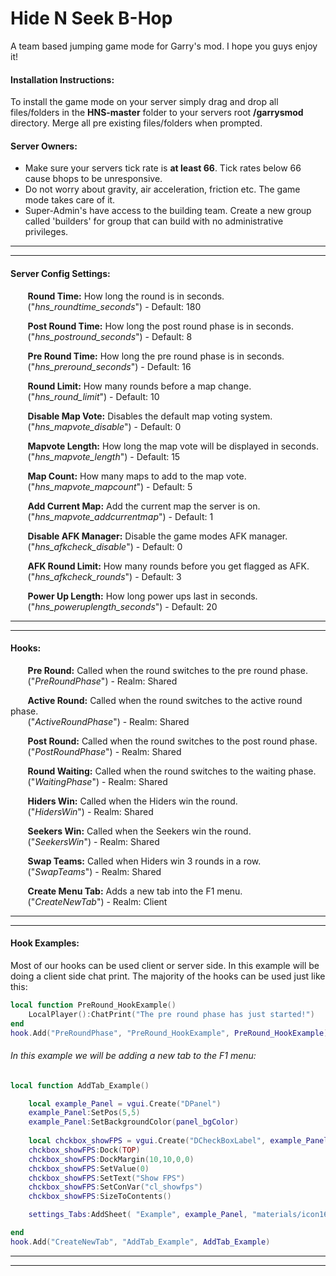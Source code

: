 # Hide N Seek B-Hop
A team based jumping game mode for Garry's mod. I hope you guys enjoy it!

#### Installation Instructions:
To install the game mode on your server simply drag and drop all files/folders in the __HNS-master__ folder to your servers root __/garrysmod__ directory. 
Merge all pre existing files/folders when prompted.  

#### Server Owners: 
  * Make sure your servers tick rate is __at least 66__. Tick rates below 66 cause bhops to be unresponsive.
  * Do not worry about gravity, air acceleration, friction etc. The game mode takes care of it.
  * Super-Admin's have access to the building team. Create a new group called 'builders' for group that can
build with no administrative privileges.

	
---------------------
---------------------   
#### Server Config Settings:  
&nbsp;&nbsp;&nbsp;&nbsp;&nbsp;&nbsp;&nbsp;__Round Time:__ How long the round is in seconds.  
&nbsp;&nbsp;&nbsp;&nbsp;&nbsp;&nbsp;&nbsp;("*hns_roundtime_seconds*") - Default: 180 
   
&nbsp;&nbsp;&nbsp;&nbsp;&nbsp;&nbsp;&nbsp;__Post Round Time:__ How long the post round phase is in seconds.  
&nbsp;&nbsp;&nbsp;&nbsp;&nbsp;&nbsp;&nbsp;("*hns_postround_seconds*") - Default: 8
   
&nbsp;&nbsp;&nbsp;&nbsp;&nbsp;&nbsp;&nbsp;__Pre Round Time:__ How long the pre round phase is in seconds.  
&nbsp;&nbsp;&nbsp;&nbsp;&nbsp;&nbsp;&nbsp;("*hns_preround_seconds*") - Default: 16
   
&nbsp;&nbsp;&nbsp;&nbsp;&nbsp;&nbsp;&nbsp;__Round Limit:__ How many rounds before a map change.  
&nbsp;&nbsp;&nbsp;&nbsp;&nbsp;&nbsp;&nbsp;("*hns_round_limit*") - Default: 10
   
   
&nbsp;&nbsp;&nbsp;&nbsp;&nbsp;&nbsp;&nbsp;__Disable Map Vote:__ Disables the default map voting system.   
&nbsp;&nbsp;&nbsp;&nbsp;&nbsp;&nbsp;&nbsp;("*hns_mapvote_disable*") - Default: 0
   
&nbsp;&nbsp;&nbsp;&nbsp;&nbsp;&nbsp;&nbsp;__Mapvote Length:__ How long the map vote will be displayed in seconds.   
&nbsp;&nbsp;&nbsp;&nbsp;&nbsp;&nbsp;&nbsp;("*hns_mapvote_length*") - Default: 15

&nbsp;&nbsp;&nbsp;&nbsp;&nbsp;&nbsp;&nbsp;__Map Count:__ How many maps to add to the map vote.   
&nbsp;&nbsp;&nbsp;&nbsp;&nbsp;&nbsp;&nbsp;("*hns_mapvote_mapcount*") - Default: 5
   
&nbsp;&nbsp;&nbsp;&nbsp;&nbsp;&nbsp;&nbsp;__Add Current Map:__ Add the current map the server is on.   
&nbsp;&nbsp;&nbsp;&nbsp;&nbsp;&nbsp;&nbsp;("*hns_mapvote_addcurrentmap*") - Default: 1
   
   
&nbsp;&nbsp;&nbsp;&nbsp;&nbsp;&nbsp;&nbsp;__Disable AFK Manager:__ Disable the game modes AFK manager.   
&nbsp;&nbsp;&nbsp;&nbsp;&nbsp;&nbsp;&nbsp;("*hns_afkcheck_disable*") - Default: 0
   
&nbsp;&nbsp;&nbsp;&nbsp;&nbsp;&nbsp;&nbsp;__AFK Round Limit:__ How many rounds before you get flagged as AFK.   
&nbsp;&nbsp;&nbsp;&nbsp;&nbsp;&nbsp;&nbsp;("*hns_afkcheck_rounds*") - Default: 3
   
   
&nbsp;&nbsp;&nbsp;&nbsp;&nbsp;&nbsp;&nbsp;__Power Up Length:__ How long power ups last in seconds.   
&nbsp;&nbsp;&nbsp;&nbsp;&nbsp;&nbsp;&nbsp;("*hns_poweruplength_seconds*") - Default: 20   
   
   
---------------------
---------------------   
#### Hooks:
&nbsp;&nbsp;&nbsp;&nbsp;&nbsp;&nbsp;&nbsp;__Pre Round:__ Called when the round switches to the pre round phase.   
&nbsp;&nbsp;&nbsp;&nbsp;&nbsp;&nbsp;&nbsp;("*PreRoundPhase*") - Realm: Shared

&nbsp;&nbsp;&nbsp;&nbsp;&nbsp;&nbsp;&nbsp;__Active Round:__ Called when the round switches to the active round phase.   
&nbsp;&nbsp;&nbsp;&nbsp;&nbsp;&nbsp;&nbsp;("*ActiveRoundPhase*") - Realm: Shared

&nbsp;&nbsp;&nbsp;&nbsp;&nbsp;&nbsp;&nbsp;__Post Round:__ Called when the round switches to the post round phase.   
&nbsp;&nbsp;&nbsp;&nbsp;&nbsp;&nbsp;&nbsp;("*PostRoundPhase*") - Realm: Shared

&nbsp;&nbsp;&nbsp;&nbsp;&nbsp;&nbsp;&nbsp;__Round Waiting:__ Called when the round switches to the waiting phase.   
&nbsp;&nbsp;&nbsp;&nbsp;&nbsp;&nbsp;&nbsp;("*WaitingPhase*") - Realm: Shared

&nbsp;&nbsp;&nbsp;&nbsp;&nbsp;&nbsp;&nbsp;__Hiders Win:__ Called when the Hiders win the round.   
&nbsp;&nbsp;&nbsp;&nbsp;&nbsp;&nbsp;&nbsp;("*HidersWin*") - Realm: Shared

&nbsp;&nbsp;&nbsp;&nbsp;&nbsp;&nbsp;&nbsp;__Seekers Win:__ Called when the Seekers win the round.   
&nbsp;&nbsp;&nbsp;&nbsp;&nbsp;&nbsp;&nbsp;("*SeekersWin*") - Realm: Shared

&nbsp;&nbsp;&nbsp;&nbsp;&nbsp;&nbsp;&nbsp;__Swap Teams:__ Called when Hiders win 3 rounds in a row.   
&nbsp;&nbsp;&nbsp;&nbsp;&nbsp;&nbsp;&nbsp;("*SwapTeams*") - Realm: Shared

&nbsp;&nbsp;&nbsp;&nbsp;&nbsp;&nbsp;&nbsp;__Create Menu Tab:__ Adds a new tab into the F1 menu.   
&nbsp;&nbsp;&nbsp;&nbsp;&nbsp;&nbsp;&nbsp;("*CreateNewTab*") - Realm: Client   
   

   
---------------------
---------------------   
#### Hook Examples:
Most of our hooks can be used client or server side. In this example will be doing a client side
chat print. The majority of the hooks can be used just like this: 
```lua
local function PreRound_HookExample()
	LocalPlayer():ChatPrint("The pre round phase has just started!")
end
hook.Add("PreRoundPhase", "PreRound_HookExample", PreRound_HookExample)
```


###### In this example we will be adding a new tab to the F1 menu:
```lua
local function AddTab_Example()

	local example_Panel = vgui.Create("DPanel")
	example_Panel:SetPos(5,5)
	example_Panel:SetBackgroundColor(panel_bgColor)
	
	local chckbox_showFPS = vgui.Create("DCheckBoxLabel", example_Panel)
	chckbox_showFPS:Dock(TOP)
	chckbox_showFPS:DockMargin(10,10,0,0)
	chckbox_showFPS:SetValue(0)
	chckbox_showFPS:SetText("Show FPS")
	chckbox_showFPS:SetConVar("cl_showfps")
	chckbox_showFPS:SizeToContents()

	settings_Tabs:AddSheet( "Example", example_Panel, "materials/icon16/heart.png", false, false, "Example" )

end
hook.Add("CreateNewTab", "AddTab_Example", AddTab_Example)
```


---------------------
---------------------   

